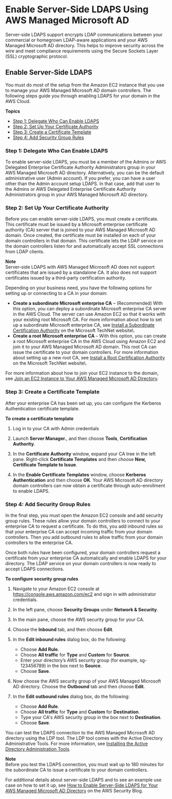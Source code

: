 # Enable Server\-Side LDAPS Using AWS Managed Microsoft AD<a name="ms_ad_ldap_server_side"></a>

Server\-side LDAPS support encrypts LDAP communications between your commercial or homegrown LDAP\-aware applications and your AWS Managed Microsoft AD directory\. This helps to improve security across the wire and meet compliance requirements using the Secure Sockets Layer \(SSL\) cryptographic protocol\.

## Enable Server\-Side LDAPS<a name="enableserversideldaps"></a>

You must do most of the setup from the Amazon EC2 instance that you use to manage your AWS Managed Microsoft AD domain controllers\. The following steps guide you through enabling LDAPS for your domain in the AWS Cloud\.

**Topics**
+ [Step 1: Delegate Who Can Enable LDAPS](#grantpermsldaps)
+ [Step 2: Set Up Your Certificate Authority](#setupca)
+ [Step 3: Create a Certificate Template](#createcustomcert)
+ [Step 4: Add Security Group Rules](#addgrouprules)

### Step 1: Delegate Who Can Enable LDAPS<a name="grantpermsldaps"></a>

To enable server\-side LDAPS, you must be a member of the Admins or AWS Delegated Enterprise Certificate Authority Administrators group in your AWS Managed Microsoft AD directory\. Alternatively, you can be the default administrative user \(Admin account\)\. If you prefer, you can have a user other than the Admin account setup LDAPS\. In that case, add that user to the Admins or AWS Delegated Enterprise Certificate Authority Administrators group in your AWS Managed Microsoft AD directory\.

### Step 2: Set Up Your Certificate Authority<a name="setupca"></a>

Before you can enable server\-side LDAPS, you must create a certificate\. This certificate must be issued by a Microsoft enterprise certificate authority \(CA\) server that is joined to your AWS Managed Microsoft AD domain\. Once created, the certificate must be installed on each of your domain controllers in that domain\. This certificate lets the LDAP service on the domain controllers listen for and automatically accept SSL connections from LDAP clients\. 

**Note**  
Server\-side LDAPS with AWS Managed Microsoft AD does not support certificates that are issued by a standalone CA\. It also does not support certificates issued by a third\-party certification authority\.

Depending on your business need, you have the following options for setting up or connecting to a CA in your domain: 
+ **Create a subordinate Microsoft enterprise CA** – \(Recommended\) With this option, you can deploy a subordinate Microsoft enterprise CA server in the AWS Cloud\. The server can use Amazon EC2 so that it works with your existing root Microsoft CA\. For more information about how to set up a subordinate Microsoft enterprise CA, see [Install a Subordinate Certification Authority](https://technet.microsoft.com/en-us/library/cc772192(v=ws.11).aspx) on the Microsoft TechNet website\.
+ **Create a root Microsoft enterprise CA** – With this option, you can create a root Microsoft enterprise CA in the AWS Cloud using Amazon EC2 and join it to your AWS Managed Microsoft AD domain\. This root CA can issue the certificate to your domain controllers\. For more information about setting up a new root CA, see [Install a Root Certification Authority](https://technet.microsoft.com/en-us/library/cc731183(v=ws.11).aspx) on the Microsoft TechNet website\.

For more information about how to join your EC2 instance to the domain, see [Join an EC2 Instance to Your AWS Managed Microsoft AD Directory](ms_ad_join_instance.md)\.

### Step 3: Create a Certificate Template<a name="createcustomcert"></a>

After your enterprise CA has been set up, you can configure the Kerberos Authentication certificate template\. 

**To create a certificate template**

1. Log in to your CA with Admin credentials

1. Launch **Server Manager\.**, and then choose **Tools**, **Certification Authority**\.

1. In the **Certificate Authority** window, expand your CA tree in the left pane\. Right\-click **Certificate Templates** and then choose **New, Certificate Template to Issue**\.

1. In the **Enable Certificate Templates** window, choose **Kerberos Authentication** and then choose **OK**\. Your AWS Microsoft AD directory domain controllers can now obtain a certificate through auto\-enrollment to enable LDAPS\.

### Step 4: Add Security Group Rules<a name="addgrouprules"></a>

In the final step, you must open the Amazon EC2 console and add security group rules\. These rules allow your domain controllers to connect to your enterprise CA to request a certificate\. To do this, you add inbound rules so that your enterprise CA can accept incoming traffic from your domain controllers\. Then you add outbound rules to allow traffic from your domain controllers to the enterprise CA\.

Once both rules have been configured, your domain controllers request a certificate from your enterprise CA automatically and enable LDAPS for your directory\. The LDAP service on your domain controllers is now ready to accept LDAPS connections\. 

**To configure security group rules**

1. Navigate to your Amazon EC2 console at [https://console\.aws\.amazon\.com/ec2](https://console.aws.amazon.com/ec2) and sign in with administrator credentials\.

1. In the left pane, choose **Security Groups** under **Network & Security**\.

1. In the main pane, choose the AWS security group for your CA\.

1. Choose the **Inbound** tab, and then choose **Edit**\.

1. In the **Edit inbound rules** dialog box, do the following:
   + Choose **Add Rule**\. 
   + Choose **All traffic** for **Type** and **Custom** for **Source**\. 
   + Enter your directory’s AWS security group \(for example, sg\-123456789\) in the box next to **Source**\. 
   + Choose **Save**\.

1. Now choose the AWS security group of your AWS Managed Microsoft AD directory\. Choose the **Outbound** tab and then choose **Edit**\.

1. In the **Edit outbound rules** dialog box, do the following:
   + Choose **Add Rule**\. 
   + Choose **All traffic** for **Type** and **Custom** for **Destination**\. 
   + Type your CA's AWS security group in the box next to **Destination**\. 
   + Choose **Save**\.

You can test the LDAPS connection to the AWS Managed Microsoft AD directory using the LDP tool\. The LDP tool comes with the Active Directory Administrative Tools\. For more information, see [Installing the Active Directory Administration Tools](ms_ad_install_ad_tools.md)\.

**Note**  
Before you test the LDAPS connection, you must wait up to 180 minutes for the subordinate CA to issue a certificate to your domain controllers\.

For additional details about server\-side LDAPS and to see an example use case on how to set it up, see [How to Enable Server\-Side LDAPS for Your AWS Managed Microsoft AD Directory](https://aws.amazon.com/blogs/security/how-to-enable-ldaps-for-your-aws-microsoft-ad-directory/) on the AWS Security Blog\.